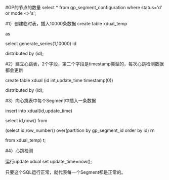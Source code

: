 
#GP的节点的数量
select * from gp_segment_configuration where status='d' or mode <>'s';

#1）创建临时表，插入10000条数据
create table xdual_temp

as 

select generate_series(1,10000) id

distributed by (id);

#2）建立心跳表，2个字段，第二个字段是timestamp类型的，每次心跳检测数据都会更新

create table xdual (id int,update_time timestamp(0))

distributed by (id);

#3）向心跳表中每个Segment中插入一条数据

insert into xdual(id,update_time)

select id,now() from 

(select id,row_number() over(partition by gp_segment_id order by id) rn 

from xdual_temp) t;


#4）心跳检测

运行update xdual set update_time=now();

只要这个SQL运行正常，就代表每一个Segment都是正常的。